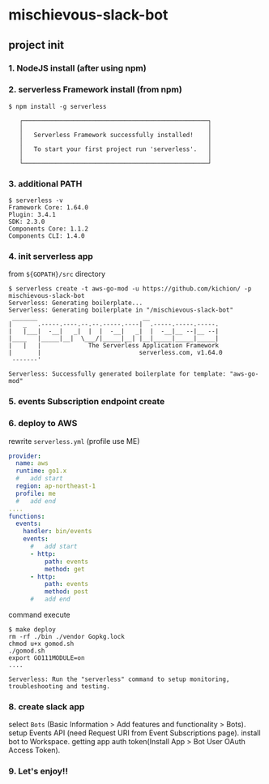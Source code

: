 # mischievous-slack-bot

## project init

### 1. NodeJS install (after using npm)

### 2. serverless Framework install (from npm)

```shell
$ npm install -g serverless

   ┌───────────────────────────────────────────────────┐
   │                                                   │
   │   Serverless Framework successfully installed!    │
   │                                                   │
   │   To start your first project run 'serverless'.   │
   │                                                   │
   └───────────────────────────────────────────────────┘

```

### 3. additional PATH

```shell
$ serverless -v
Framework Core: 1.64.0
Plugin: 3.4.1
SDK: 2.3.0
Components Core: 1.1.2
Components CLI: 1.4.0
```

### 4. init serverless app

from `${GOPATH}/src` directory

```shell
$ serverless create -t aws-go-mod -u https://github.com/kichion/ -p mischievous-slack-bot
Serverless: Generating boilerplate...
Serverless: Generating boilerplate in "/mischievous-slack-bot"
 _______                             __
|   _   .-----.----.--.--.-----.----|  .-----.-----.-----.
|   |___|  -__|   _|  |  |  -__|   _|  |  -__|__ --|__ --|
|____   |_____|__|  \___/|_____|__| |__|_____|_____|_____|
|   |   |             The Serverless Application Framework
|       |                           serverless.com, v1.64.0
 -------'

Serverless: Successfully generated boilerplate for template: "aws-go-mod"
```

### 5. events Subscription endpoint create

### 6. deploy to AWS

rewrite `serverless.yml` (profile use ME)

```yml
provider:
  name: aws
  runtime: go1.x
  #   add start
  region: ap-northeast-1
  profile: me
  #   add end
....
functions:
  events:
    handler: bin/events
    events:
      #   add start
      - http:
          path: events
          method: get
      - http:
          path: events
          method: post
      #   add end
```

command execute

```shell
$ make deploy
rm -rf ./bin ./vendor Gopkg.lock
chmod u+x gomod.sh
./gomod.sh
export GO111MODULE=on
....

Serverless: Run the "serverless" command to setup monitoring, troubleshooting and testing.
```

### 8. create slack app

select `Bots` (Basic Information > Add features and functionality > Bots).
setup Events API (need Request URI from Event Subscriptions page).
install bot to Workspace.
getting app auth token(Install App > Bot User OAuth Access Token).

### 9. Let's enjoy!!
